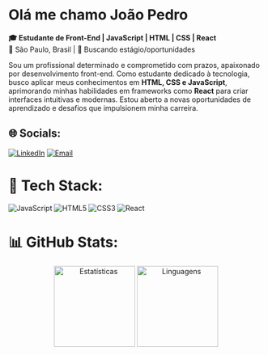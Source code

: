 # Olá me chamo João Pedro

**🎓 Estudante de Front-End | JavaScript | HTML | CSS | React**  
📍 São Paulo, Brasil | 🎯 Buscando estágio/oportunidades<br>

Sou um profissional determinado e comprometido com prazos, apaixonado por desenvolvimento front-end. Como estudante dedicado à tecnologia, busco aplicar meus conhecimentos em **HTML, CSS e JavaScript**, aprimorando minhas habilidades em frameworks como **React** para criar interfaces intuitivas e modernas. Estou aberto a novas oportunidades de aprendizado e desafios que impulsionem minha carreira.

## 🌐 Socials:
 [![LinkedIn](https://img.shields.io/badge/LinkedIn-0077B5?style=for-the-badge&logo=linkedin&logoColor=white)](www.linkedin.com/in/joão-pedro-oliveira-8a1684262) 
 [![Email](https://img.shields.io/badge/Email-0077B5?style=for-the-badge&logo=gmail&logoColor=white)](mailto:jpramiro5@gmail.com)

# 🧰 Tech Stack:
<div align="left">
  <img src="https://img.shields.io/badge/JavaScript-F7DF1E?style=for-the-badge&logo=javascript&logoColor=black" alt="JavaScript">
  <img src="https://img.shields.io/badge/HTML5-E34F26?style=for-the-badge&logo=html5&logoColor=white" alt="HTML5">
  <img src="https://img.shields.io/badge/CSS3-1572B6?style=for-the-badge&logo=css3&logoColor=white" alt="CSS3">
  <img src="https://img.shields.io/badge/React-61DAFB?style=for-the-badge&logo=react&logoColor=black" alt="React">
</div> 

# 📊 GitHub Stats:
<div align="center">
  <img height="160em" src="https://github-readme-stats.vercel.app/api?username=joaooliveira8r&show_icons=true&theme=midnight-purple&hide_border=true&include_all_commits=true" alt="Estatísticas">
  <img height="160em" src="https://github-readme-stats.vercel.app/api/top-langs/?username=joaooliveira8r&theme=midnight-purple&hide_border=true&layout=compact&exclude_repo=repositorio-python" alt="Linguagens">
</div>
